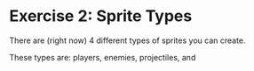 # Exercise 2: Sprite Types

There are (right now) 4 different types of sprites you can create.

These types are: players, enemies, projectiles, and 